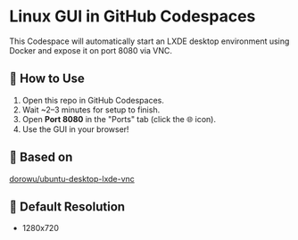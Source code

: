 # Linux GUI in GitHub Codespaces

This Codespace will automatically start an LXDE desktop environment using Docker and expose it on port 8080 via VNC.

## 🚀 How to Use

1. Open this repo in GitHub Codespaces.
2. Wait ~2–3 minutes for setup to finish.
3. Open **Port 8080** in the "Ports" tab (click the 🌐 icon).
4. Use the GUI in your browser!

## 🐧 Based on

[dorowu/ubuntu-desktop-lxde-vnc](https://hub.docker.com/r/dorowu/ubuntu-desktop-lxde-vnc)

## 📏 Default Resolution

- 1280x720
